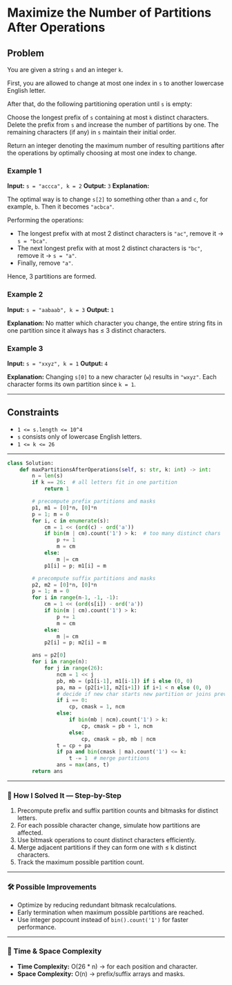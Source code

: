 # Maximize the Number of Partitions After Operations

## Problem

You are given a string `s` and an integer `k`.

First, you are allowed to change at most one index in `s` to another lowercase English letter.

After that, do the following partitioning operation until `s` is empty:

Choose the longest prefix of `s` containing at most `k` distinct characters.
Delete the prefix from `s` and increase the number of partitions by one. The remaining characters (if any) in `s` maintain their initial order.

Return an integer denoting the maximum number of resulting partitions after the operations by optimally choosing at most one index to change.

### Example 1

**Input:** `s = "accca", k = 2`
**Output:** `3`
**Explanation:**

The optimal way is to change `s[2]` to something other than `a` and `c`, for example, `b`. Then it becomes `"acbca"`.

Performing the operations:

* The longest prefix with at most 2 distinct characters is `"ac"`, remove it → `s = "bca"`.
* The next longest prefix with at most 2 distinct characters is `"bc"`, remove it → `s = "a"`.
* Finally, remove `"a"`.

Hence, 3 partitions are formed.

### Example 2

**Input:** `s = "aabaab", k = 3`
**Output:** `1`

**Explanation:** No matter which character you change, the entire string fits in one partition since it always has ≤ 3 distinct characters.

### Example 3

**Input:** `s = "xxyz", k = 1`
**Output:** `4`

**Explanation:** Changing `s[0]` to a new character (`w`) results in `"wxyz"`. Each character forms its own partition since `k = 1`.

---

## Constraints

* `1 <= s.length <= 10^4`
* `s` consists only of lowercase English letters.
* `1 <= k <= 26`

---

```python
class Solution:
    def maxPartitionsAfterOperations(self, s: str, k: int) -> int:
        n = len(s)
        if k == 26:  # all letters fit in one partition
            return 1

        # precompute prefix partitions and masks
        p1, m1 = [0]*n, [0]*n
        p = 1; m = 0
        for i, c in enumerate(s):
            cm = 1 << (ord(c) - ord('a'))
            if bin(m | cm).count('1') > k:  # too many distinct chars
                p += 1
                m = cm
            else:
                m |= cm
            p1[i] = p; m1[i] = m

        # precompute suffix partitions and masks
        p2, m2 = [0]*n, [0]*n
        p = 1; m = 0
        for i in range(n-1, -1, -1):
            cm = 1 << (ord(s[i]) - ord('a'))
            if bin(m | cm).count('1') > k:
                p += 1
                m = cm
            else:
                m |= cm
            p2[i] = p; m2[i] = m

        ans = p2[0]
        for i in range(n):
            for j in range(26):
                ncm = 1 << j
                pb, mb = (p1[i-1], m1[i-1]) if i else (0, 0)
                pa, ma = (p2[i+1], m2[i+1]) if i+1 < n else (0, 0)
                # decide if new char starts new partition or joins previous
                if i == 0:
                    cp, cmask = 1, ncm
                else:
                    if bin(mb | ncm).count('1') > k:
                        cp, cmask = pb + 1, ncm
                    else:
                        cp, cmask = pb, mb | ncm
                t = cp + pa
                if pa and bin(cmask | ma).count('1') <= k:
                    t -= 1  # merge partitions
                ans = max(ans, t)
        return ans
```

---

### 🧩 How I Solved It — Step-by-Step

1. Precompute prefix and suffix partition counts and bitmasks for distinct letters.
2. For each possible character change, simulate how partitions are affected.
3. Use bitmask operations to count distinct characters efficiently.
4. Merge adjacent partitions if they can form one with ≤ k distinct characters.
5. Track the maximum possible partition count.

---

### 🛠️ Possible Improvements

* Optimize by reducing redundant bitmask recalculations.
* Early termination when maximum possible partitions are reached.
* Use integer popcount instead of `bin().count('1')` for faster performance.

---

### 🧠 Time & Space Complexity

* **Time Complexity:** O(26 * n) → for each position and character.
* **Space Complexity:** O(n) → prefix/suffix arrays and masks.
